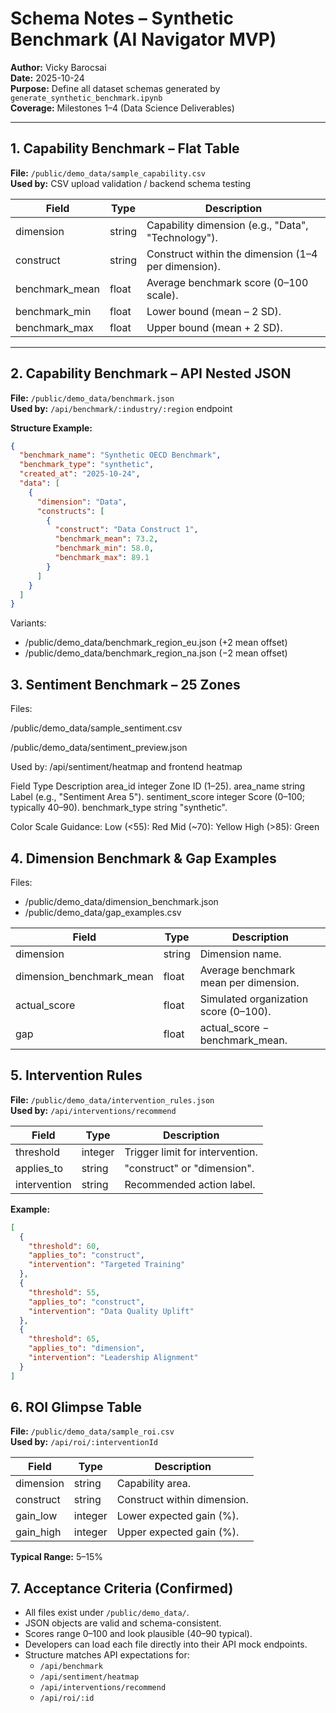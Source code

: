 # Schema Notes – Synthetic Benchmark (AI Navigator MVP)

**Author:** Vicky Barocsai  
**Date:** 2025-10-24  
**Purpose:** Define all dataset schemas generated by `generate_synthetic_benchmark.ipynb`  
**Coverage:** Milestones 1–4 (Data Science Deliverables)

---

## 1. Capability Benchmark – Flat Table

**File:** `/public/demo_data/sample_capability.csv`  
**Used by:** CSV upload validation / backend schema testing

| Field | Type | Description |
| ------ | ------ | ------ |
| dimension | string | Capability dimension (e.g., "Data", "Technology"). |
| construct | string | Construct within the dimension (1–4 per dimension). |
| benchmark_mean | float | Average benchmark score (0–100 scale). |
| benchmark_min | float | Lower bound (mean – 2 SD). |
| benchmark_max | float | Upper bound (mean + 2 SD). |

---

## 2. Capability Benchmark – API Nested JSON

**File:** `/public/demo_data/benchmark.json`  
**Used by:** `/api/benchmark/:industry/:region` endpoint

**Structure Example:**

```json
{
  "benchmark_name": "Synthetic OECD Benchmark",
  "benchmark_type": "synthetic",
  "created_at": "2025-10-24",
  "data": [
    {
      "dimension": "Data",
      "constructs": [
        {
          "construct": "Data Construct 1",
          "benchmark_mean": 73.2,
          "benchmark_min": 58.0,
          "benchmark_max": 89.1
        }
      ]
    }
  ]
}
```
Variants:
- /public/demo_data/benchmark_region_eu.json (+2 mean offset)
- /public/demo_data/benchmark_region_na.json (−2 mean offset)

## 3. Sentiment Benchmark – 25 Zones

Files:

/public/demo_data/sample_sentiment.csv

/public/demo_data/sentiment_preview.json

Used by: /api/sentiment/heatmap and frontend heatmap

Field	Type	Description
area_id	integer	Zone ID (1–25).
area_name	string	Label (e.g., "Sentiment Area 5").
sentiment_score	integer	Score (0–100; typically 40–90).
benchmark_type	string	"synthetic".

Color Scale Guidance:
Low (<55): Red
Mid (~70): Yellow
High (>85): Green

## 4. Dimension Benchmark & Gap Examples

Files:
- /public/demo_data/dimension_benchmark.json
- /public/demo_data/gap_examples.csv

| Field | Type | Description |
| ------ | ------ | ------ |
| dimension | string | Dimension name. |
| dimension_benchmark_mean | float | Average benchmark mean per dimension. |
| actual_score | float | Simulated organization score (0–100). |
| gap | float | actual_score − benchmark_mean. |


## 5. Intervention Rules

**File:** `/public/demo_data/intervention_rules.json`  
**Used by:** `/api/interventions/recommend`

| Field | Type | Description |
| ------ | ------ | ------ |
| threshold | integer | Trigger limit for intervention. |
| applies_to | string | "construct" or "dimension". |
| intervention | string | Recommended action label. |

**Example:**

```json
[
  {
    "threshold": 60,
    "applies_to": "construct",
    "intervention": "Targeted Training"
  },
  {
    "threshold": 55,
    "applies_to": "construct",
    "intervention": "Data Quality Uplift"
  },
  {
    "threshold": 65,
    "applies_to": "dimension",
    "intervention": "Leadership Alignment"
  }
]

```

## 6. ROI Glimpse Table

**File:** `/public/demo_data/sample_roi.csv`  
**Used by:** `/api/roi/:interventionId`

| Field | Type | Description |
| ------ | ------ | ------ |
| dimension | string | Capability area. |
| construct | string | Construct within dimension. |
| gain_low | integer | Lower expected gain (%). |
| gain_high | integer | Upper expected gain (%). |

**Typical Range:** 5–15%


## 7. Acceptance Criteria (Confirmed)

- All files exist under `/public/demo_data/`.  
- JSON objects are valid and schema-consistent.  
- Scores range 0–100 and look plausible (40–90 typical).  
- Developers can load each file directly into their API mock endpoints.  
- Structure matches API expectations for:  
  - `/api/benchmark`  
  - `/api/sentiment/heatmap`  
  - `/api/interventions/recommend`  
  - `/api/roi/:id`

